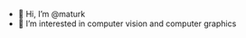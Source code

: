 - 👋 Hi, I’m @maturk 
- 👀 I’m interested in computer vision and computer graphics

<!---
maturk/maturk is a ✨ special ✨ repository because its `README.md` (this file) appears on your GitHub profile.
You can click the Preview link to take a look at your changes.
--->

